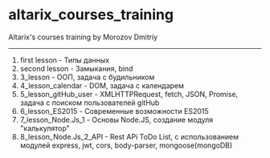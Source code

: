 # altarix_courses_training
Altarix's courses training by Morozov Dmitriy
****
1.  first lesson - Типы данных
2.  second lesson - Замыкания, bind
3.  3_lesson - ООП, задача с будильником
4.  4_lesson_calendar - DOM, задача с календарем
5.  5_lesson_gitHub_user - XMLHTTPRequest, fetch, JSON, Promise, задача с поиском пользователей gitHub
6.  6_lesson_ES2015 - Современные возможности ES2015
7.  7_lesson_Node.Js_1 - Основы Node.JS, создание модуля "калькулятор"
8.  8_lesson_Node.Js_2_API - Rest APi ToDo List, с использованием модулей express, jwt, cors, body-parser, mongoose(mongoDB)

